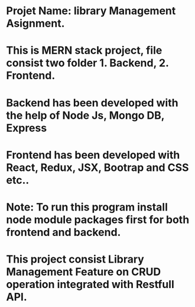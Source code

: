 # Projet Name: library Management Asignment.

# This is MERN stack project, file consist two folder 1. Backend, 2. Frontend.

# Backend has been developed with the help of Node Js, Mongo DB, Express

# Frontend has been developed with React, Redux, JSX, Bootrap and CSS etc..

# Note: To run this program install node module packages first for both frontend and backend.

# This project consist Library Management Feature on CRUD operation integrated with Restfull API.
